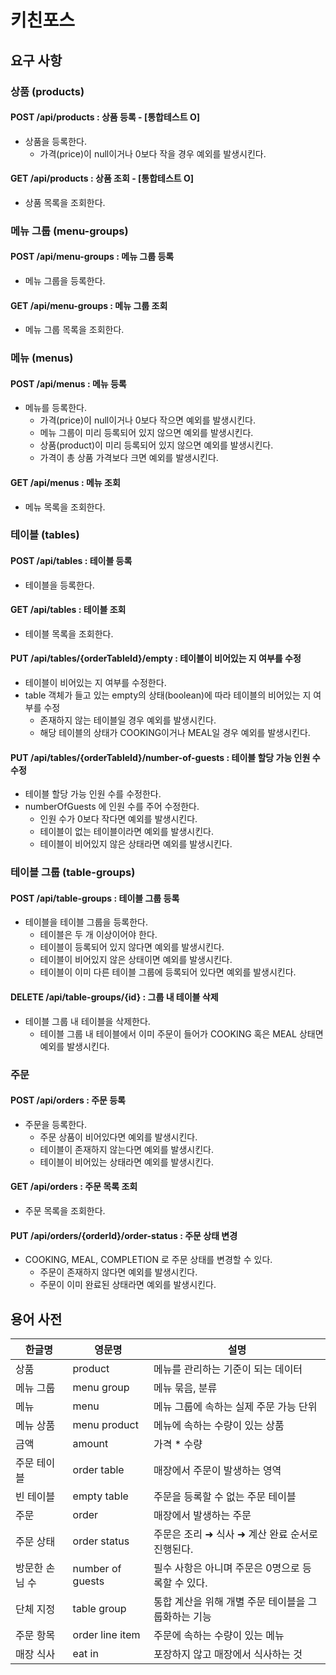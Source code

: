 # 키친포스

## 요구 사항

### 상품 (products)
#### POST /api/products : 상품 등록 - [통합테스트 O] 
- 상품을 등록한다. 
  - 가격(price)이 null이거나 0보다 작을 경우 예외를 발생시킨다. 

#### GET /api/products : 상품 조회 - [통합테스트 O]
- 상품 목록을 조회한다.

### 메뉴 그룹 (menu-groups)

#### POST /api/menu-groups : 메뉴 그룹 등록
- 메뉴 그룹을 등록한다.

#### GET /api/menu-groups : 메뉴 그룹 조회
- 메뉴 그룹 목록을 조회한다.

### 메뉴 (menus)

#### POST /api/menus : 메뉴 등록
- 메뉴를 등록한다.
    - 가격(price)이 null이거나 0보다 작으면 예외를 발생시킨다.
    - 메뉴 그룹이 미리 등록되어 있지 않으면 예외를 발생시킨다.
    - 상품(product)이 미리 등록되어 있지 않으면 예외를 발생시킨다.
    - 가격이 총 상품 가격보다 크면 예외를 발생시킨다.

#### GET /api/menus : 메뉴 조회
- 메뉴 목록을 조회한다.

### 테이블 (tables)

#### POST /api/tables : 테이블 등록
- 테이블을 등록한다.

#### GET /api/tables : 테이블 조회
- 테이블 목록을 조회한다.

#### PUT /api/tables/{orderTableId}/empty : 테이블이 비어있는 지 여부를 수정
- 테이블이 비어있는 지 여부를 수정한다.
- table 객체가 들고 있는 empty의 상태(boolean)에 따라 테이블의 비어있는 지 여부를 수정 
    - 존재하지 않는 테이블일 경우 예외를 발생시킨다.
    - 해당 테이블의 상태가 COOKING이거나 MEAL일 경우 예외를 발생시킨다.

#### PUT /api/tables/{orderTableId}/number-of-guests : 테이블 할당 가능 인원 수 수정
- 테이블 할당 가능 인원 수를 수정한다.
- numberOfGuests 에 인원 수를 주어 수정한다.
    - 인원 수가 0보다 작다면 예외를 발생시킨다.
    - 테이블이 없는 테이블이라면 예외를 발생시킨다.
    - 테이블이 비어있지 않은 상태라면 예외를 발생시킨다.

### 테이블 그룹 (table-groups)
#### POST /api/table-groups : 테이블 그룹 등록
- 테이블을 테이블 그룹을 등록한다.
    - 테이블은 두 개 이상이어야 한다.
    - 테이블이 등록되어 있지 않다면 예외를 발생시킨다.
    - 테이블이 비어있지 않은 상태이면 예외를 발생시킨다.
    - 테이블이 이미 다른 테이블 그룹에 등록되어 있다면 예외를 발생시킨다.

#### DELETE /api/table-groups/{id} : 그룹 내 테이블 삭제
- 테이블 그룹 내 테이블을 삭제한다.
    - 테이블 그룹 내 테이블에서 이미 주문이 들어가 COOKING 혹은 MEAL 상태면 예외를 발생시킨다.

### 주문
#### POST /api/orders : 주문 등록
- 주문을 등록한다.
    - 주문 상품이 비어있다면 예외를 발생시킨다.
    - 테이블이 존재하지 않는다면 예외를 발생시킨다.
    - 테이블이 비어있는 상태라면 예외를 발생시킨다.

#### GET /api/orders : 주문 목록 조회
- 주문 목록을 조회한다.

#### PUT /api/orders/{orderId}/order-status : 주문 상태 변경
- COOKING, MEAL, COMPLETION 로 주문 상태를 변경할 수 있다.
    - 주문이 존재하지 않다면 예외를 발생시킨다.
    - 주문이 이미 완료된 상태라면 예외를 발생시킨다.

## 용어 사전

| 한글명 | 영문명 | 설명 |
| --- | --- | --- |
| 상품 | product | 메뉴를 관리하는 기준이 되는 데이터 |
| 메뉴 그룹 | menu group | 메뉴 묶음, 분류 |
| 메뉴 | menu | 메뉴 그룹에 속하는 실제 주문 가능 단위 |
| 메뉴 상품 | menu product | 메뉴에 속하는 수량이 있는 상품 |
| 금액 | amount | 가격 * 수량 |
| 주문 테이블 | order table | 매장에서 주문이 발생하는 영역 |
| 빈 테이블 | empty table | 주문을 등록할 수 없는 주문 테이블 |
| 주문 | order | 매장에서 발생하는 주문 |
| 주문 상태 | order status | 주문은 조리 ➜ 식사 ➜ 계산 완료 순서로 진행된다. |
| 방문한 손님 수 | number of guests | 필수 사항은 아니며 주문은 0명으로 등록할 수 있다. |
| 단체 지정 | table group | 통합 계산을 위해 개별 주문 테이블을 그룹화하는 기능 |
| 주문 항목 | order line item | 주문에 속하는 수량이 있는 메뉴 |
| 매장 식사 | eat in | 포장하지 않고 매장에서 식사하는 것 |
